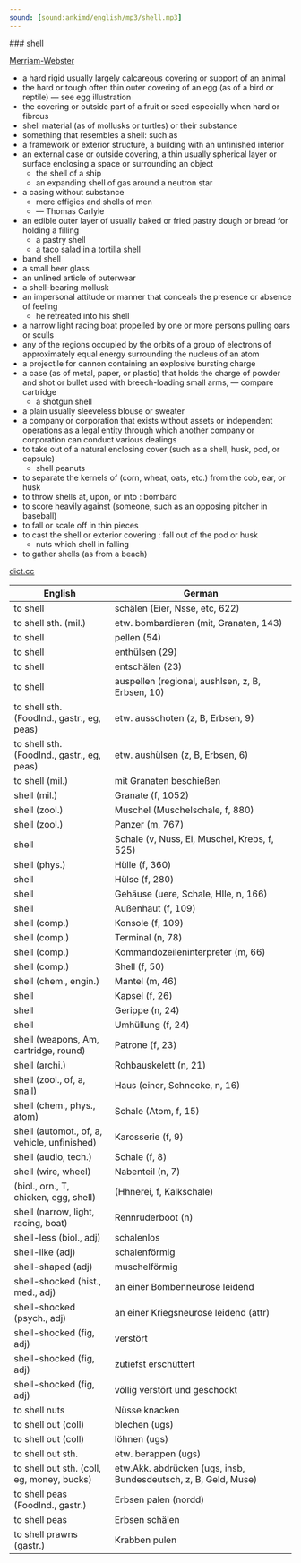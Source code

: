```yaml
---
sound: [sound:ankimd/english/mp3/shell.mp3]
---
```


\### shell

[Merriam-Webster](https://www.merriam-webster.com/dictionary/shell)

- a hard rigid usually largely calcareous covering or support of an animal
- the hard or tough often thin outer covering of an egg (as of a bird or reptile) — see egg illustration
- the covering or outside part of a fruit or seed especially when hard or fibrous
- shell material (as of mollusks or turtles) or their substance
- something that resembles a shell: such as
- a framework or exterior structure, a building with an unfinished interior
- an external case or outside covering, a thin usually spherical layer or surface enclosing a space or surrounding an object
    - the shell of a ship
    - an expanding shell of gas around a neutron star
- a casing without substance
    - mere effigies and shells of men
    - — Thomas Carlyle
- an edible outer layer of usually baked or fried pastry dough or bread for holding a filling
    - a pastry shell
    - a taco salad in a tortilla shell
- band shell
- a small beer glass
- an unlined article of outerwear
- a shell-bearing mollusk
- an impersonal attitude or manner that conceals the presence or absence of feeling
    - he retreated into his shell
- a narrow light racing boat propelled by one or more persons pulling oars or sculls
- any of the regions occupied by the orbits of a group of electrons of approximately equal energy surrounding the nucleus of an atom
- a projectile for cannon containing an explosive bursting charge
- a case (as of metal, paper, or plastic) that holds the charge of powder and shot or bullet used with breech-loading small arms, — compare cartridge
    - a shotgun shell
- a plain usually sleeveless blouse or sweater
- a company or corporation that exists without assets or independent operations as a legal entity through which another company or corporation can conduct various dealings
- to take out of a natural enclosing cover (such as a shell, husk, pod, or capsule)
    - shell peanuts
- to separate the kernels of (corn, wheat, oats, etc.) from the cob, ear, or husk
- to throw shells at, upon, or into : bombard
- to score heavily against (someone, such as an opposing pitcher in baseball)
- to fall or scale off in thin pieces
- to cast the shell or exterior covering : fall out of the pod or husk
    - nuts which shell in falling
- to gather shells (as from a beach)

[dict.cc](https://www.dict.cc/shell)

| English        | German       |
| -------------- | ------------ |
| to shell | schälen (Eier, Nsse, etc, 622) |
| to shell sth. (mil.) | etw. bombardieren (mit, Granaten, 143) |
| to shell | pellen (54) |
| to shell | enthülsen (29) |
| to shell | entschälen (23) |
| to shell | auspellen (regional, aushlsen, z, B, Erbsen, 10) |
| to shell sth. (FoodInd., gastr., eg, peas) | etw. ausschoten (z, B, Erbsen, 9) |
| to shell sth. (FoodInd., gastr., eg, peas) | etw. aushülsen (z, B, Erbsen, 6) |
| to shell (mil.) | mit Granaten beschießen |
| shell (mil.) | Granate (f, 1052) |
| shell (zool.) | Muschel (Muschelschale, f, 880) |
| shell (zool.) | Panzer (m, 767) |
| shell | Schale (v, Nuss, Ei, Muschel, Krebs, f, 525) |
| shell (phys.) | Hülle (f, 360) |
| shell | Hülse (f, 280) |
| shell | Gehäuse (uere, Schale, Hlle, n, 166) |
| shell | Außenhaut (f, 109) |
| shell (comp.) | Konsole (f, 109) |
| shell (comp.) | Terminal (n, 78) |
| shell (comp.) | Kommandozeileninterpreter (m, 66) |
| shell (comp.) | Shell (f, 50) |
| shell (chem., engin.) | Mantel (m, 46) |
| shell | Kapsel (f, 26) |
| shell | Gerippe (n, 24) |
| shell | Umhüllung (f, 24) |
| shell (weapons, Am, cartridge, round) | Patrone (f, 23) |
| shell (archi.) | Rohbauskelett (n, 21) |
| shell (zool., of, a, snail) | Haus (einer, Schnecke, n, 16) |
| shell (chem., phys., atom) | Schale (Atom, f, 15) |
| shell (automot., of, a, vehicle, unfinished) | Karosserie (f, 9) |
| shell (audio, tech.) | Schale (f, 8) |
| shell (wire, wheel) | Nabenteil (n, 7) |
|  (biol., orn., T, chicken, egg, shell) |  (Hhnerei, f, Kalkschale) |
| shell (narrow, light, racing, boat) | Rennruderboot (n) |
| shell-less (biol., adj) | schalenlos |
| shell-like (adj) | schalenförmig |
| shell-shaped (adj) | muschelförmig |
| shell-shocked (hist., med., adj) | an einer Bombenneurose leidend |
| shell-shocked (psych., adj) | an einer Kriegsneurose leidend (attr) |
| shell-shocked (fig, adj) | verstört |
| shell-shocked (fig, adj) | zutiefst erschüttert |
| shell-shocked (fig, adj) | völlig verstört und geschockt |
| to shell nuts | Nüsse knacken |
| to shell out (coll) | blechen (ugs) |
| to shell out (coll) | löhnen (ugs) |
| to shell out sth. | etw. berappen (ugs) |
| to shell out sth. (coll, eg, money, bucks) | etw.Akk. abdrücken (ugs, insb, Bundesdeutsch, z, B, Geld, Muse) |
| to shell peas (FoodInd., gastr.) | Erbsen palen (nordd) |
| to shell peas | Erbsen schälen |
| to shell prawns (gastr.) | Krabben pulen |
